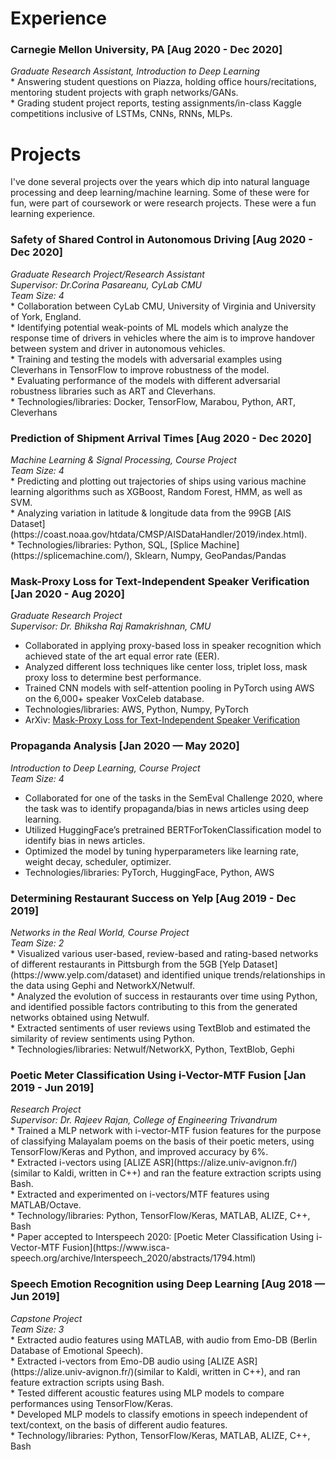 <h1>Experience</h1>
<h3>Carnegie Mellon University, PA [Aug 2020 - Dec 2020]</h3>
<i>Graduate Research Assistant, Introduction to Deep Learning</i><br>
* Answering student questions on Piazza, holding office hours/recitations, mentoring student projects with graph networks/GANs. <br>
* Grading student project reports, testing assignments/in-class Kaggle competitions inclusive of LSTMs, CNNs, RNNs, MLPs. <br>


<h1>Projects </h1>
<p>
I've done several projects over the years which dip into natural language processing and deep learning/machine learning. Some of these were for fun, were part of coursework or were research projects. These were a fun learning experience.
</p>


<h3>Safety of Shared Control in Autonomous Driving [Aug 2020 - Dec 2020]</h3>
<i>Graduate Research Project/Research Assistant</i><br>
<em>Supervisor: Dr.Corina Pasareanu, CyLab CMU</em><br>
<i>Team Size: 4</i><br>
* Collaboration between CyLab CMU, University of Virginia and University of York, England.<br>
* Identifying potential weak-points of ML models which analyze the response time of drivers in vehicles where the aim is to improve handover between system and driver in autonomous vehicles. <br>
* Training and testing the models with adversarial examples using Cleverhans in TensorFlow to improve robustness of the model.<br>
* Evaluating performance of the models with different adversarial robustness libraries such as ART and Cleverhans.<br>
* Technologies/libraries: Docker, TensorFlow, Marabou, Python, ART, Cleverhans<br>

<h3>Prediction of Shipment Arrival Times [Aug 2020 - Dec 2020] </h3>
<i>Machine Learning & Signal Processing, Course Project</i><br>
<i>Team Size: 4 </i><br>
* Predicting and plotting out trajectories of ships using various machine learning algorithms such as XGBoost, Random Forest, HMM, as well as SVM.<br>
* Analyzing variation in latitude & longitude data from the 99GB [AIS Dataset](https://coast.noaa.gov/htdata/CMSP/AISDataHandler/2019/index.html).<br>
* Technologies/libraries: Python, SQL, [Splice Machine](https://splicemachine.com/), Sklearn, Numpy, GeoPandas/Pandas <br>


<h3> Mask-Proxy Loss for Text-Independent Speaker Verification [Jan 2020 - Aug 2020]</h3>
<i>Graduate Research Project</i><br>
<em>Supervisor: Dr. Bhiksha Raj Ramakrishnan, CMU </em><br>

* Collaborated in applying proxy-based loss in speaker recognition which achieved state of the art equal error rate (EER).<br>
* Analyzed different loss techniques like center loss, triplet loss, mask proxy loss to determine best performance. <br>
* Trained CNN models with self-attention pooling in PyTorch using AWS on the 6,000+ speaker VoxCeleb database.<br>
* Technologies/libraries: AWS, Python, Numpy, PyTorch<br>
* ArXiv: [Mask-Proxy Loss for Text-Independent Speaker Verification](https://arxiv.org/abs/2011.04491)<br>


<h3>Propaganda Analysis [Jan 2020 — May 2020] </h3>
<i>Introduction to Deep Learning, Course Project</i><br>
<i>Team Size: 4</i><br>

* Collaborated for one of the tasks in the SemEval Challenge 2020, where the task was to identify propaganda/bias in news articles using deep learning.<br>
* Utilized HuggingFace’s pretrained BERTForTokenClassification model to identify bias in news articles.<br>
* Optimized the model by tuning hyperparameters like learning rate, weight decay, scheduler, optimizer.<br>
* Technologies/libraries: PyTorch, HuggingFace, Python, AWS<br>

<h3>Determining Restaurant Success on Yelp [Aug 2019 - Dec 2019]</h3>
<i>Networks in the Real World, Course Project</i><br>
<i>Team Size: 2</i><br>
* Visualized various user-based, review-based and rating-based networks of different restaurants in Pittsburgh from the 5GB [Yelp Dataset](https://www.yelp.com/dataset) and identified unique trends/relationships in the data using Gephi and NetworkX/Netwulf.<br>
* Analyzed the evolution of success in restaurants over time using Python, and identified possible factors contributing to this from the generated networks obtained using Netwulf.<br>
* Extracted sentiments of user reviews using TextBlob and estimated the similarity of review sentiments using Python.<br>
* Technologies/libraries: Netwulf/NetworkX, Python, TextBlob, Gephi<br>

<h3>Poetic Meter Classification Using i-Vector-MTF Fusion [Jan 2019 - Jun 2019]</h3>
<i>Research Project</i><br>
<em>Supervisor: Dr. Rajeev Rajan, College of Engineering Trivandrum</em><br>
* Trained a MLP network with i-vector-MTF fusion features for the purpose of classifying Malayalam poems on the basis of their poetic meters, using TensorFlow/Keras and Python, and improved accuracy by 6%.<br>
* Extracted i-vectors using [ALIZE ASR](https://alize.univ-avignon.fr/)(similar to Kaldi, written in C++) and ran the feature extraction scripts using Bash.<br>
* Extracted and experimented on i-vectors/MTF features using MATLAB/Octave.<br>
* Technology/libraries: Python, TensorFlow/Keras, MATLAB, ALIZE, C++, Bash<br>
* Paper accepted to Interspeech 2020: [Poetic Meter Classification Using i-Vector-MTF Fusion](https://www.isca-speech.org/archive/Interspeech_2020/abstracts/1794.html)<br>


<h3>Speech Emotion Recognition using Deep Learning [Aug 2018 — Jun 2019]</h3>
<i>Capstone Project</i><br>
<i> Team Size: 3</i><br>
* Extracted audio features using MATLAB, with audio from Emo-DB (Berlin Database of Emotional Speech).<br>
* Extracted i-vectors from Emo-DB audio using [ALIZE ASR](https://alize.univ-avignon.fr/)(similar to Kaldi, written in C++), and ran feature extraction scripts using Bash.<br>
* Tested different acoustic features using MLP models to compare performances using TensorFlow/Keras.<br>
* Developed MLP models to classify emotions in speech independent of text/context, on the basis of different audio features.<br>
* Technology/libraries: Python, TensorFlow/Keras, MATLAB, ALIZE, C++, Bash<br>




